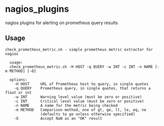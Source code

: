 # nagios_plugins

nagios plugins for alerting on prometheus query results

## Usage

    check_prometheus_metric.sh - simple prometheus metric extractor for nagios
  
      usage:
      check_prometheus_metric.sh -H HOST -q QUERY -w INT -c INT -n NAME [-m METHOD] [-O]
    
      options:
        -H HOST     URL of Prometheus host to query, in single quotes
        -q QUERY    Prometheus query, in single quotes, that returns a float or int
        -w INT      Warning level value (must be zero or positive)
        -c INT      Critical level value (must be zero or positive)
        -n NAME     A name for the metric being checked
        -m METHOD   Comparison method, one of gt, ge, lt, le, eq, ne
                    (defaults to ge unless otherwise specified)
        -O          Accept NaN as an "OK" result 
